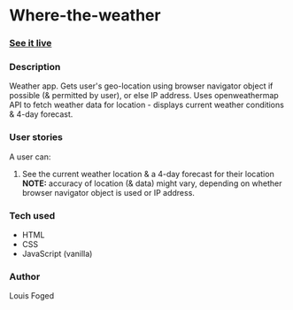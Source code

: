 # Where-the-weather

### [See it live](https://lfoged.github.io/where-the-weather/)

### Description
Weather app. 
Gets user's geo-location using browser navigator object if possible (& permitted by user), or else IP address.
Uses openweathermap API to fetch weather data for location - displays current weather conditions & 4-day forecast.

### User stories
A user can:
1. See the current weather location & a 4-day forecast for their location
**NOTE:** accuracy of location (& data) might vary, depending on whether browser navigator object is used or IP address.


### Tech used
- HTML
- CSS
- JavaScript (vanilla)

### Author
Louis Foged
